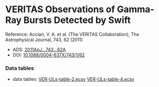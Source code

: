 # VERITAS Observations of Gamma-Ray Bursts Detected by Swift

Reference:
Acciari, V. A. et al. (The VERITAS Collaboration), The Astrophysical Journal, 743, 62 (2011)

- ADS: [2011ApJ...743...62A](http://adsabs.harvard.edu/abs/2011ApJ...743...62A)
- DOI: [10.1088/0004-637X/743/1/62](https://doi.org/10.1088/0004-637X/743/1/62)

### Data tables

- data tables: [VER-ULs-table-2.ecsv](VER-ULs-table-2.ecsv)  [VER-ULs-table-4.ecsv](VER-ULs-table-4.ecsv)  
